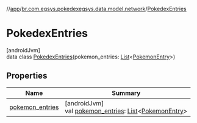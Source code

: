 //[app](../../../index.md)/[br.com.egsys.pokedexegsys.data.model.network](../index.md)/[PokedexEntries](index.md)

# PokedexEntries

[androidJvm]\
data class [PokedexEntries](index.md)(pokemon_entries: [List](https://kotlinlang.org/api/latest/jvm/stdlib/kotlin.collections/-list/index.html)&lt;[PokemonEntry](../-pokemon-entry/index.md)&gt;)

## Properties

| Name | Summary |
|---|---|
| [pokemon_entries](pokemon_entries.md) | [androidJvm]<br>val [pokemon_entries](pokemon_entries.md): [List](https://kotlinlang.org/api/latest/jvm/stdlib/kotlin.collections/-list/index.html)&lt;[PokemonEntry](../-pokemon-entry/index.md)&gt; |
